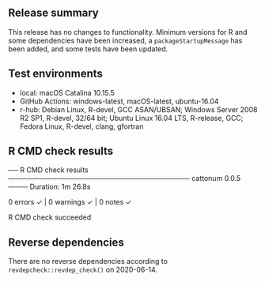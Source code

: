 ## Release summary

This release has no changes to functionality.  Minimum versions for R and some dependencies have been increased, a `packageStartupMessage` has been added, and some tests have been updated.

## Test environments

* local: macOS Catalina 10.15.5
* GitHub Actions: windows-latest, macOS-latest, ubuntu-16.04
* r-hub: Debian Linux, R-devel, GCC ASAN/UBSAN; Windows Server 2008 R2 SP1, R-devel, 32/64 bit; Ubuntu Linux 16.04 LTS, R-release, GCC; Fedora Linux, R-devel, clang, gfortran

## R CMD check results

── R CMD check results ───────────────────────────────────── cattonum 0.0.5 ────
Duration: 1m 26.8s

0 errors ✓ | 0 warnings ✓ | 0 notes ✓

R CMD check succeeded

## Reverse dependencies

There are no reverse dependencies according to `revdepcheck::revdep_check()` on 2020-06-14.
